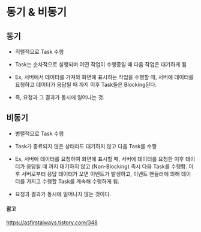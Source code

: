 # 동기 & 비동기

## 동기

 - 직렬적으로 Task 수행
 
 - Task는 순차적으로 실행되며 어떤 작업이 수행중일 때 다음 작업은 대기하게 됨
 
 - Ex, 서버에서 데이터를 가져와 화면에 표시하는 작업을 수행할 때, 서버에 데이터를 요청하고 데이터가 응답될 때 까지 이후 Task들은 Blocking된다.
 
 - 즉, 요청과 그 결과가 동시에 일어나는 것. 
 
## 비동기

 - 병렬적으로 Task 수행
 
 - Task가 종료되지 않은 상태라도 대기하지 않고 다음 Task를 수행
 
 - Ex, 서버에 데이터를 요청하여 화면에 표시할 때, 서버에 데이터를 요청한 이후 데이터가 응답될 때 까지 대기하지 않고 (Non-Blocking) 즉시 다음 Task를 수행함.
 이후 서버로부터 응답 데이터가 오면 이벤트가 발생하고, 이벤트 핸들러에 의해 데이터를 가지고 수행할 Task를 계속해 수행하게 됨.
 
 - 요청과 결과가 동시에 일어나지 않는 것이다.
 

#### 참고

 https://asfirstalways.tistory.com/348
